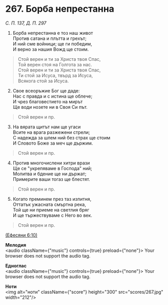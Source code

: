 # 267. Борба непрестанна  

*С. П. 137, Д. П. 297*  

1. Борба непрестанна е тоз наш живот  
Против сатана и плътта и грехът;  
И ний сме войници; ще ги победим,  
И верно за нашия Вожд ще стоим.  

> Стой верен и ти за Христа твоя Спас,  
> Той верен стоя на Голгота за нас.  
> Стой верен и ти за Христа твоя Спас,  
> Ти стой за Исуса, твърд за Исуса,  
> Всякога стой за Исуса.  

2. Свое всеоръжие Бог ще даде:  
Нас с правда и с истина ще облече;  
И чрез благовестието на мирът  
Ще води нозете ни в Своя Си път.  

> Стой верен и пр.  

3. На вярата щитът нам ще угаси  
Всите на врага разжежени стрели;  
С надежда за шлем ний без страх ще стоим  
И Словото Боже за меч ще държим.  

> Стой верен и пр.  

4. Против многочислени хитри врази  
Ще се "укрепяваме в Господа" ний;  
Молитва и бдение ще ни държат;  
Примерите ваши тогаз ще блестят.  

> Стой верен и пр.  

5. Когато преминем през таз изпитня,  
Оттатък ужасната смъртна река,  
Той ще ни приеме на светлия бряг  
И ще тържествуваме с Него во век.  

> Стой верен и пр.  

[(Ефесяни 6:10)](http://biblia.bg/index.php?k=56&g=6&s=10)  

__Мелодия__  
<audio className={"music"} controls={true} preload={"none"}><source src="mp3/267.mp3" type="audio/mpeg"/>
Your browser does not support the audio tag.
</audio>  

__Едноглас__  
<audio className={"music"} controls={true} preload={"none"}><source src="transp/267.mp3" type="audio/mpeg"/>
Your browser does not support the audio tag.
</audio>  

__Ноти__  
<img alt="ноти" className={"score"} height="300" src="scores/267.jpg" width="212"/>
